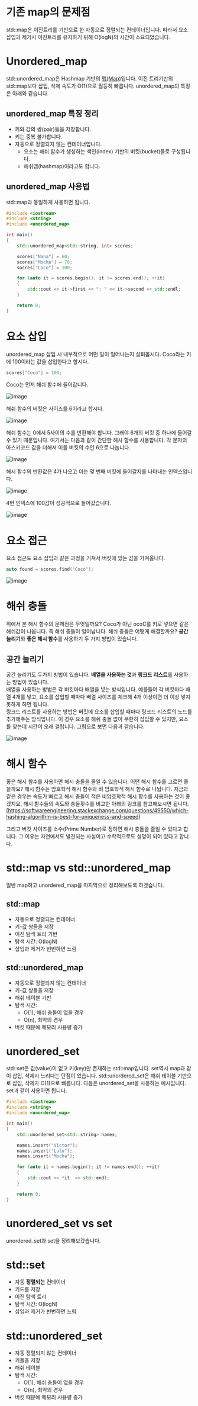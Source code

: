 # 기존 map의 문제점

std::map은 이진트리를 기반으로 한 자동으로 정렬되는 컨테이너입니다.
따라서 요소 삽입과 제거시 이진트리를 유지하기 위해 O(logN)의 시간이 소요되었습니다. 

# Unordered_map

std::unordered_map은 Hashmap 기반의 [맵(Map)]()입니다. 
이진 트리기반의 std::map보다 삽입, 삭제 속도가 O(1)으로 월등히 빠릅니다.
unordered_map의 특징은 아래와 같습니다. 

## unordered_map 특징 정리 
* 키와 값의 쌍(pair)들을 저장합니다.
* 키는 중복 불가합니다.
* 자동으로 정렬되지 않는 컨테이너입니다. 
    * 요소는 해쉬 함수가 생성하는 색인(index) 기반의 버킷(bucket)들로 구성됩니다.
    * 해쉬맵(hashmap)이라고도 합니다.

## unordered_map 사용법
std::map과 동일하게 사용하면 됩니다. 

```c++
#include <iostream>
#include <string>
#include <unordered_map>

int main()
{
    std::unordered_map<std::string, int> scores;

    scores["Nana"] = 60;
    scores["Mocha"] = 70;
    socres["Coco"] = 100;

    for (auto it = scores.begin(); it != scores.end(); ++it)
    {
        std::cout << it->first << ": " << it->second << std::endl;
    }

    return 0;
}
```

# 요소 삽입
unordered_map 삽입 시 내부적으로 어떤 일이 일어나는지 살펴봅시다.
Coco라는 키에 100이라는 값을 삽입한다고 합시다.
```c++
scores["Coco"] = 100;
```
Coco는 먼저 해쉬 함수에 들어갑니다.

![image](https://user-images.githubusercontent.com/22488593/183339993-bb47d375-33e8-4458-841f-c7faa9419667.png)

해쉬 함수의 버킷은 사이즈를 6이라고 합시다.

![image](https://user-images.githubusercontent.com/22488593/183340223-aca50409-8278-4232-b6ee-2b816a8b12d1.png)

해쉬 함수는 0에서 5사이의 수를 반환해야 합니다.
그래야 6개의 버킷 중 하나에 들어갈 수 있기 때문입니다.
여기서는 다음과 같이 간단한 해시 함수를 사용합니다.
각 문자의 아스키코드 값을 더해서 이를 버킷의 수인 6으로 나눕니다.

![image](https://user-images.githubusercontent.com/22488593/183340753-df502380-a273-4221-abe4-b78287fe7135.png)

해시 함수의 반환값은 4가 나오고 이는 몇 번째 버킷에 들어갈지를 나타내는 인덱스입니다.

![image](https://user-images.githubusercontent.com/22488593/183340855-5dbc727e-60c8-4e65-b78d-59a869b1502c.png)

4번 인덱스에 100값이 성공적으로 들어갔습니다.

![image](https://user-images.githubusercontent.com/22488593/183340906-4685f86f-a169-4e3e-8a14-0a747005bf72.png)

# 요소 접근 

요소 접근도 요소 삽입과 같은 과정을 거쳐서 버킷에 있는 값을 가져옵니다. 

```c++
auto found = scores.find("Coco");
```

![image](https://user-images.githubusercontent.com/22488593/183341290-c1ce377d-931c-426c-82b8-ccbfe455e415.png)

# 해쉬 충돌

위에서 본 해시 함수의 문제점은 무엇일까요?
Coco가 아닌 ocoC를 키로 넣으면 같은 해쉬값이 나옵니다.
즉 해쉬 충돌이 일어납니다. 해쉬 충돌은 어떻게 해결할까요?
**공간 늘리기**와 **좋은 해시 함수**를 사용하기 두 가지 방법이 있습니다.

## 공간 늘리기
공간 늘리기도 두가지 방법이 있습니다.
**배열을 사용하는 것**과 **링크드 리스트**를 사용하는 방법이 있습니다.   
배열을 사용하는 방법은 각 버킷마다 배열을 넣는 방식입니다.
예를들어 각 버킷마다 배열 4개를 넣고, 요소를 삽입할 때마다 배열 사이즈를 체크해
4개 이상이면 더 이상 넣지 못하게 하면 됩니다.   
링크드 리스트를 사용하는 방법은 버킷에 요소를 삽입할 때마다 링크드 리스트의 노드를 추가해주는 방식입니다.
이 경우 요소를 해쉬 충돌 없이 무한히 삽입할 수 있지만, 요소를 찾는데 시간이 오래 걸립니다.
그림으로 보면 다음과 같습니다.   

![image](https://user-images.githubusercontent.com/22488593/183342524-2f307ce6-74fd-4f42-b4fb-62055ab51a69.png)

# 해시 함수

좋은 해시 함수를 사용하면 해시 충돌을 줄일 수 있습니다.
어떤 해시 함수를 고르면 좋을까요?
해시 함수는 암호학적 해시 함수와 비 암호학적 해시 함수로 나뉩니다.
지금과 같은 경우는 속도가 빠르고 해시 충돌이 적은 비암호학적 해시 함수를 사용하는 것이 좋겠지요.
해시 함수들의 속도와 충돌횟수를 비교한 아래의 링크를 참고해보시면 됩니다.   
[https://softwareengineering.stackexchange.com/questions/49550/which-hashing-algorithm-is-best-for-uniqueness-and-speed]   

그리고 버킷 사이즈를 소수(Prime Number)로 정하면 해시 충돌을 줄일 수 있다고 합니다.
그 이유는 자연에서도 발견되는 사실이고 수학적으로도 설명이 되어 있다고 합니다.

# std::map vs std::unordered_map
일반 map하고 unordered_map을 마지막으로 정리해보도록 하겠습니다.

## std::map
* 자동으로 정렬되는 컨테이너
* 키-값 쌍들을 저장
* 이진 탐색 트리 기반
* 탐색 시간: O(logN)
* 삽입과 제거가 빈번하면 느림

## std::unordered_map
* 자동으로 정렬되지 않는 컨테이너
* 키-값 쌍들을 저장
* 해쉬 테이블 기반
* 탐색 시간: 
    * O(1), 해쉬 충돌이 없을 경우 
    * O(n), 최악의 경우
* 버킷 때문에 메모리 사용량 증가

# unordered_set

std::set은 값(value)이 없고 키(key)만 존재하는 std::map입니다. 
set역시 map과 같이 삽입, 삭제시 느리다는 단점이 있습니다.
std::unordered_set은 해쉬 테이블 기반으로 삽입, 삭제가 O(1)으로 빠릅니다.
다음은 unordered_set을 사용하는 예시입니다. set과 같이 사용하면 됩니다.   

```c++
#include <iostream>
#include <string>
#include <unordered_map>

int main()
{
    std::unordered_set<std::string> names;

    names.insert("Victor");
    names.insert("Lulu");
    names.insert("Mocha");

    for (auto it = names.begin(); it != names.end(); ++it)
    {
        std::cout << *it  << std::endl;
    }

    return 0;
}
```

# unordered_set vs set
unordered_set과 set을 정리해보겠습니다.
# std::set
* 자동 **정렬되는** 컨테이너
* 키드를 저장
* 이진 탐색 트리
* 탐색 시간: O(logN)
* 삽입과 제거가 빈번하면 느림
# std::unordered_set
* 자동 정렬되지 않는 컨테이너
* 키들을 저장
* 해쉬 테이블
* 탐색 시간:
    * O(1), 해쉬 충돌이 없을 경우
    * O(n), 최악의 경우
* 버킷 때문에 메모리 사용량 증가
